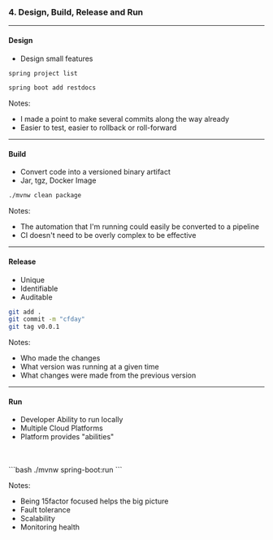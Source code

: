 ### 4. Design, Build, Release and Run

---

#### Design

- Design small features

```bash
spring project list

spring boot add restdocs 
```

Notes:
- I made a point to make several commits along the way already
- Easier to test, easier to rollback or roll-forward

---

#### Build

- Convert code into a versioned binary artifact
- Jar, tgz, Docker Image

```bash
./mvnw clean package
```

Notes:
- The automation that I'm running could easily be converted to a pipeline
- CI doesn't need to be overly complex to be effective

---

#### Release

- Unique
- Identifiable
- Auditable

```bash
git add .
git commit -m "cfday"
git tag v0.0.1
```

Notes:
- Who made the changes
- What version was running at a given time
- What changes were made from the previous version

---

#### Run

- Developer Ability to run locally
- Multiple Cloud Platforms
- Platform provides "abilities"
<br>
<br>
```bash
./mvnw spring-boot:run
```

Notes:
- Being 15factor focused helps the big picture
- Fault tolerance
- Scalability
- Monitoring health
